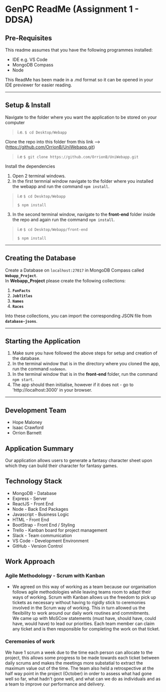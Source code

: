 # GenPC ReadMe (Assignment 1 - DDSA)
  
## Pre-Requisites  
This readme assumes that you have the following programmes installed:
- IDE e.g. VS Code
- MongoDB Compass
- Node

This ReadMe has been made in a .md format so it can be opened in your IDE previewer for easier reading.

--- 
## Setup & Install
Navigate to the folder where you want the application to be stored on your computer   
> i.e. `$ cd Desktop/Webapp`  

Clone the repo into this folder from this link --> (https://github.com/OrrionB/UniWebapp.git) 
> i.e `$ git clone https://github.com/OrrionB/UniWebapp.git`  
  
Install the dependencies  
1. Open 2 terminal windows.
2. In the first termnial window navigate to the folder where you installed the webapp and run the command `npm install`.  
> i.e `$ cd Desktop/Webapp`  
>
>`$ npm install`  

3. In the second terminal window, navigate to the **front-end** folder inside the repo and again run the command `npm install`.  
> i.e `$ cd Desktop/Webapp/front-end`  
>  
> `$ npm install`
---


## Creating the Database
Create a Database on `localhost:27017` in MongoDB Compass called **`Webapp_Project`**.  
In **Webapp_Project** please create the following collections:  
1. **`FunFacts`**
2. **`JobTitles`**
3. **`Names`**
4. **`Races`**  
  
  Into these collections, you can import the corresponding JSON file from **`database-jsons`**.

---

## Starting the Application  
1. Make sure you have followed the above steps for setup and creation of the database.
2. In the terminal window that is in the directory where you cloned the app, run the command `nodemon`.
3. In the terminal window that is in the **front-end** folder, run the command `npm start`.
4. The app should then initialise, however if it does not - go to 'http://localhost:3000' in your browser.

---
## Development Team
- Hope Maloney
- Isaac Crawford
- Orrion Barnett

## Application Summary  
Our application allows users to generate a fantasy character sheet upon which they can build their character for fantasy games. 

## Technology Stack
- MongoDB - Database
- Express - Server
- ReactJS - Front End
- Node - Back End Packages
- Javascript - Business Logic
- HTML - Front End
- BootStrap - Front End / Styling
- Trello - Kanban board for project management
- Slack - Team communication
- VS Code - Development Environment
- GitHub - Version Control

## Work Approach
### Agile Methodology - Scrum with Kanban
- We agreed on this way of working as a team because our organisation follows agile methodologies while leaving teams room to adapt their ways of working. Scrum with Kanban allows us the freedom to pick up tickets as necessary without having to rigidly stick to ceremonies involved in the Scrum way of working. This in turn allowed us the flexibility to work around our daily work routines and commitments.  
We came up with MoSCow statements (must have, should have, could have, would have) to lead our priorities. Each team member can claim any ticket and is then responsible for completing the work on that ticket. 

### Ceremonies of work
We have 1 scrum a week due to the time each person can allocate to the project, this allows some progress to be made towards each ticket between daily scrums and makes the meetings more substatial to extract the maximum value out of the time. The team also held a retrospective at the half way point in the project (October) in order to assess what had gone well so far, what hadn't gone well, and what can we do as individuals and as a team to improve our performance and delivery.